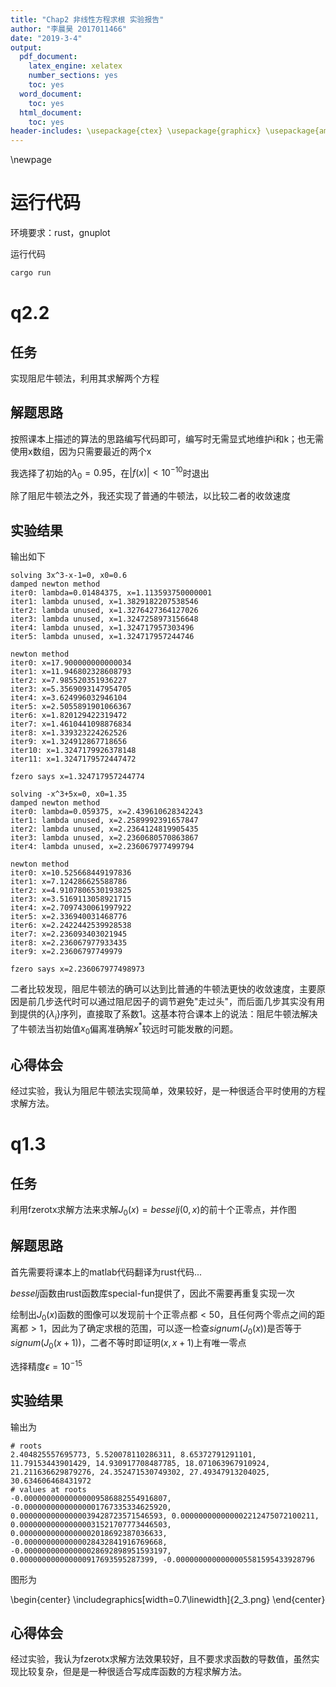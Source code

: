 ```yaml
---
title: "Chap2 非线性方程求根 实验报告"
author: "李晨昊 2017011466"
date: "2019-3-4"
output:
  pdf_document:
    latex_engine: xelatex
    number_sections: yes
    toc: yes
  word_document:
    toc: yes
  html_document:
    toc: yes
header-includes: \usepackage{ctex} \usepackage{graphicx} \usepackage{amssymb}
---
```


\newpage

# 运行代码

环境要求：rust，gnuplot

运行代码
```bash
cargo run
```

# q2.2 
## 任务
实现阻尼牛顿法，利用其求解两个方程

## 解题思路
按照课本上描述的算法的思路编写代码即可，编写时无需显式地维护i和k；也无需使用x数组，因为只需要最近的两个x

我选择了初始的$\lambda_0=0.95$，在$\left| f(x) \right| < 10^{-10}$时退出

除了阻尼牛顿法之外，我还实现了普通的牛顿法，以比较二者的收敛速度

## 实验结果
输出如下
```
solving 3x^3-x-1=0, x0=0.6
damped newton method
iter0: lambda=0.01484375, x=1.113593750000001
iter1: lambda unused, x=1.3829182207538546
iter2: lambda unused, x=1.3276427364127026
iter3: lambda unused, x=1.3247258973156648
iter4: lambda unused, x=1.324717957303496
iter5: lambda unused, x=1.324717957244746

newton method
iter0: x=17.900000000000034
iter1: x=11.946802328608793
iter2: x=7.985520351936227
iter3: x=5.3569093147954705
iter4: x=3.624996032946104
iter5: x=2.5055891901066367
iter6: x=1.820129422319472
iter7: x=1.4610441098876834
iter8: x=1.339323224262526
iter9: x=1.324912867718656
iter10: x=1.3247179926378148
iter11: x=1.3247179572447472

fzero says x=1.324717957244774

solving -x^3+5x=0, x0=1.35
damped newton method
iter0: lambda=0.059375, x=2.439610628342243
iter1: lambda unused, x=2.2589992391657847
iter2: lambda unused, x=2.2364124819905435
iter3: lambda unused, x=2.2360680570863867
iter4: lambda unused, x=2.236067977499794

newton method
iter0: x=10.525668449197836
iter1: x=7.124286625588786
iter2: x=4.9107806530193825
iter3: x=3.5169113058921715
iter4: x=2.7097430061997922
iter5: x=2.336940031468776
iter6: x=2.2422442539928538
iter7: x=2.236093403021945
iter8: x=2.236067977933435
iter9: x=2.23606797749979

fzero says x=2.236067977498973
```
二者比较发现，阻尼牛顿法的确可以达到比普通的牛顿法更快的收敛速度，主要原因是前几步迭代时可以通过阻尼因子的调节避免"走过头"，而后面几步其实没有用到提供的$\{\lambda_i\}$序列，直接取了系数$1$。这基本符合课本上的说法：阻尼牛顿法解决了牛顿法当初始值$x_0$偏离准确解$x^*$较远时可能发散的问题。

## 心得体会
经过实验，我认为阻尼牛顿法实现简单，效果较好，是一种很适合平时使用的方程求解方法。

# q1.3 
## 任务
利用fzerotx求解方法来求解$J_0(x)=besselj(0,x)$的前十个正零点，并作图

## 解题思路
首先需要将课本上的matlab代码翻译为rust代码...

$besselj$函数由rust函数库special-fun提供了，因此不需要再重复实现一次

绘制出$J_0(x)$函数的图像可以发现前十个正零点都$<50$，且任何两个零点之间的距离都$>1$，因此为了确定求根的范围，可以逐一检查$signum(J_0(x))$是否等于$signum(J_0(x+1))$，二者不等时即证明$(x,x+1)$上有唯一零点

选择精度$\epsilon=10^{-15}$

## 实验结果
输出为
```
# roots
2.404825557695773, 5.520078110286311, 8.65372791291101, 
11.79153443901429, 14.930917708487785, 18.071063967910924, 
21.211636629879276, 24.352471530749302, 27.49347913204025, 
30.634606468431972
# values at roots
-0.00000000000000009586882554916807, -0.00000000000000001767335334625920, 
0.00000000000000039428723571546593, 0.000000000000002212475072100211, 
0.000000000000000031521707773446503, 0.00000000000000002018692387036633, 
-0.0000000000000028432841916769668, -0.00000000000000028692898951593197, 
0.000000000000000917693595287399, -0.0000000000000005581595433928796
```

图形为

\begin{center}
\includegraphics[width=0.7\linewidth]{2_3.png}
\end{center}

## 心得体会
经过实验，我认为fzerotx求解方法效果较好，且不要求求函数的导数值，虽然实现比较复杂，但是是一种很适合写成库函数的方程求解方法。